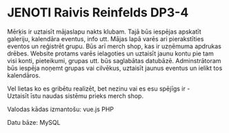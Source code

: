 # JENOTI Raivis Reinfelds DP3-4

Mērķis ir uztaisīt mājaslapu nakts klubam. Tajā būs iespējas apskatīt galeriju, kalendāra eventus, info utt. 
Mājas lapā varēs ari pierakstīties eventos un reģistrēt grupu. 
Būs arī merch shop, kas ir uzņēmuma apdrukas drēbes.
Website protams varēs ielagoties un uztaisīt jaunu kontu pie tam visi konti, pieteikumi, grupas utt. būs saglabātas datubāzē.
Adminstrātoram būs iespēja noņemt grupas vai cilvēkus, uztaisīt jaunus eventus un ielikt tos kalendāros.

Vel lietas ko es gribētu realizēt, bet nezinu vai es esu spējīgs ir -  
Uztaisīt īstu naudas sistēmu prieks merch shop.


Valodas kādas izmantošu:
vue.js
PHP

Datu bāze:
MySQL

